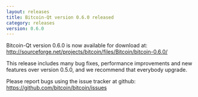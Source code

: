 ```yaml
---
layout: releases
title: Bitcoin-Qt version 0.6.0 released
category: releases
version: 0.6.0
---
```

Bitcoin-Qt version 0.6.0 is now available for download at:
<http://sourceforge.net/projects/bitcoin/files/Bitcoin/bitcoin-0.6.0/>

This release includes many bug fixes, performance improvements and new
features over version 0.5.0, and we recommend that everybody upgrade.

Please report bugs using the issue tracker at github:
<https://github.com/bitcoin/bitcoin/issues>

